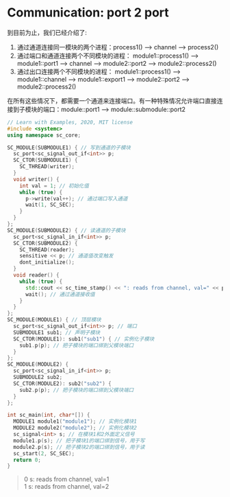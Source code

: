 # Communication: port 2 port

到目前为止，我们已经介绍了:

  1. 通过通道连接同一模块的两个进程：process1() --> channel --> process2()
  2. 通过端口和通道连接两个不同模块的进程：
      module1::process1() --> module1::port1 --> channel --> module2::port2 --> module2::process2()
  3. 通过出口连接两个不同模块的进程：
      module1::process1() --> module1::channel --> module1::export1 --> module2::port2 --> module2::process2()

在所有这些情况下，都需要一个通道来连接端口。有一种特殊情况允许端口直接连接到子模块的端口：module::port1 --> module::submodule::port2

```cpp
// Learn with Examples, 2020, MIT license
#include <systemc>
using namespace sc_core;

SC_MODULE(SUBMODULE1) { // 写到通道的子模块
  sc_port<sc_signal_out_if<int>> p;
  SC_CTOR(SUBMODULE1) {
    SC_THREAD(writer);
  }
  void writer() {
    int val = 1; // 初始化值
    while (true) {
      p->write(val++); // 通过端口写入通道
      wait(1, SC_SEC);
    }
  }
};
SC_MODULE(SUBMODULE2) { // 读通道的子模块
  sc_port<sc_signal_in_if<int>> p;
  SC_CTOR(SUBMODULE2) {
    SC_THREAD(reader);
    sensitive << p; // 通道值改变触发
    dont_initialize();
  }
  void reader() {
    while (true) {
      std::cout << sc_time_stamp() << ": reads from channel, val=" << p->read() << std::endl;
      wait(); // 通过通道接收值
    }
  }
};
SC_MODULE(MODULE1) { // 顶层模块
  sc_port<sc_signal_out_if<int>> p; // 端口
  SUBMODULE1 sub1; // 声明子模块
  SC_CTOR(MODULE1): sub1("sub1") { // 实例化子模块
    sub1.p(p); // 把子模块的端口绑到父模块端口
  }
};
SC_MODULE(MODULE2) {
  sc_port<sc_signal_in_if<int>> p;
  SUBMODULE2 sub2;
  SC_CTOR(MODULE2): sub2("sub2") {
    sub2.p(p); // 把子模块的端口绑到父模块端口
  }
};

int sc_main(int, char*[]) {
  MODULE1 module1("module1"); // 实例化模块1
  MODULE2 module2("module2"); // 实例化模块2
  sc_signal<int> s; // 在模块1和2外面定义信号
  module1.p(s); // 把子模块1的端口绑到信号，用于写
  module2.p(s); // 把子模块2的端口绑到信号，用于读
  sc_start(2, SC_SEC);
  return 0;
}
```

> 0 s: reads from channel, val=1  
> 1 s: reads from channel, val=2
